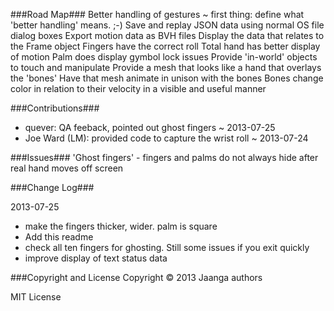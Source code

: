 
###Road Map###
Better handling of gestures ~ first thing: define what 'better handling' means. ;-)
Save and replay JSON data using normal OS file dialog boxes
Export motion data as BVH files
Display the data that relates to the Frame object
Fingers have the correct roll
Total hand has better display of motion
Palm does display gymbol lock issues
Provide 'in-world' objects to touch and manipulate
Provide a mesh that looks like a hand that overlays the 'bones'
Have that mesh animate in unison with the bones
Bones change color in relation to their velocity in a visible and useful manner


###Contributions###
* quever: QA feeback, pointed out ghost fingers ~ 2013-07-25
* Joe Ward (LM): provided code to capture the wrist roll ~ 2013-07-24


###Issues###
'Ghost fingers' - fingers and palms do not always hide after real hand moves off screen


###Change Log###

2013-07-25
* make the fingers thicker, wider. palm is square
* Add this readme
* check all ten fingers for ghosting. Still some issues if you exit quickly
* improve display of text status data


###Copyright and License
Copyright &copy; 2013 Jaanga authors

MIT License
